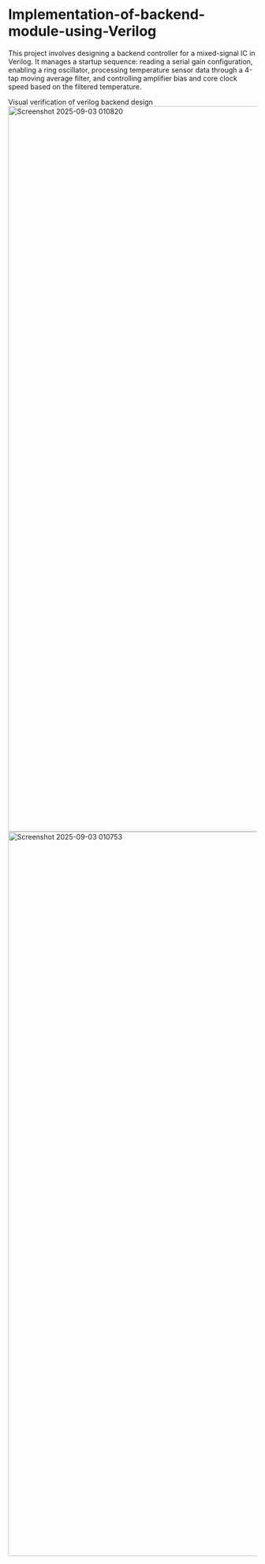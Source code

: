 # Implementation-of-backend-module-using-Verilog
This project involves designing a backend controller for a mixed-signal IC in Verilog. It manages a startup sequence: reading a serial gain configuration, enabling a ring oscillator, processing temperature sensor data through a 4-tap moving average filter, and controlling amplifier bias and core clock speed based on the filtered temperature.


Visual verification of verilog backend design
<img width="2877" height="1471" alt="Screenshot 2025-09-03 010820" src="https://github.com/user-attachments/assets/48269782-7f37-4b32-8bbc-59a1a29a10e1" />
<img width="2849" height="1469" alt="Screenshot 2025-09-03 010753" src="https://github.com/user-attachments/assets/45c02ff5-5708-4962-8232-1e8442ac3d33" />

